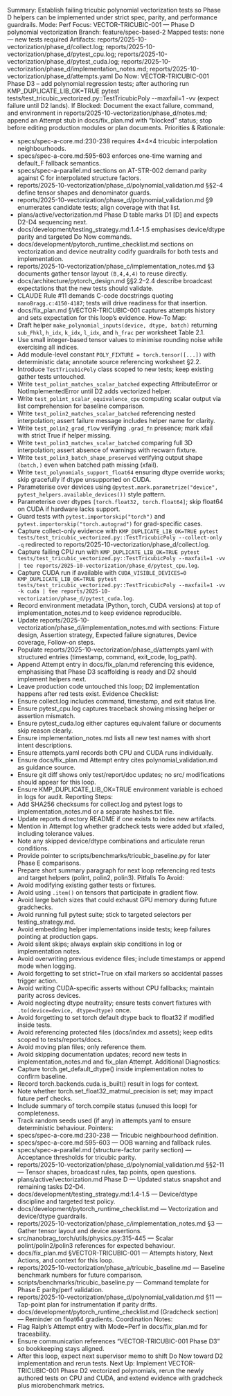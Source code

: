 Summary: Establish failing tricubic polynomial vectorization tests so Phase D helpers can be implemented under strict spec, parity, and performance guardrails.
Mode: Perf
Focus: VECTOR-TRICUBIC-001 — Phase D polynomial vectorization
Branch: feature/spec-based-2
Mapped tests: none — new tests required
Artifacts: reports/2025-10-vectorization/phase_d/collect.log; reports/2025-10-vectorization/phase_d/pytest_cpu.log; reports/2025-10-vectorization/phase_d/pytest_cuda.log; reports/2025-10-vectorization/phase_d/implementation_notes.md; reports/2025-10-vectorization/phase_d/attempts.yaml
Do Now: VECTOR-TRICUBIC-001 Phase D3 – add polynomial regression tests; after authoring run KMP_DUPLICATE_LIB_OK=TRUE pytest tests/test_tricubic_vectorized.py::TestTricubicPoly --maxfail=1 -vv (expect failure until D2 lands).
If Blocked: Document the exact failure, command, and environment in reports/2025-10-vectorization/phase_d/notes.md; append an Attempt stub in docs/fix_plan.md with “blocked” status; stop before editing production modules or plan documents.
Priorities & Rationale:
- specs/spec-a-core.md:230-238 requires 4×4×4 tricubic interpolation neighbourhoods.
- specs/spec-a-core.md:595-603 enforces one-time warning and default_F fallback semantics.
- specs/spec-a-parallel.md sections on AT-STR-002 demand parity against C for interpolated structure factors.
- reports/2025-10-vectorization/phase_d/polynomial_validation.md §§2-4 define tensor shapes and denominator guards.
- reports/2025-10-vectorization/phase_d/polynomial_validation.md §9 enumerates candidate tests; align coverage with that list.
- plans/active/vectorization.md Phase D table marks D1 [D] and expects D2-D4 sequencing next.
- docs/development/testing_strategy.md:1.4-1.5 emphasises device/dtype parity and targeted Do Now commands.
- docs/development/pytorch_runtime_checklist.md sections on vectorization and device neutrality codify guardrails for both tests and implementation.
- reports/2025-10-vectorization/phase_c/implementation_notes.md §3 documents gather tensor layout `(B,4,4,4)` to reuse directly.
- docs/architecture/pytorch_design.md §§2.2–2.4 describe broadcast expectations that the new tests should validate.
- CLAUDE Rule #11 demands C-code docstrings quoting `nanoBragg.c:4150-4187`; tests will drive readiness for that insertion.
- docs/fix_plan.md §VECTOR-TRICUBIC-001 captures attempts history and sets expectation for this loop’s evidence.
How-To Map:
- Draft helper `make_polynomial_inputs(device, dtype, batch)` returning `sub_Fhkl`, `h_idx`, `k_idx`, `l_idx`, and `h_frac` per worksheet Table 2.1.
- Use small integer-based tensor values to minimise rounding noise while exercising all indices.
- Add module-level constant `POLY_FIXTURE = torch.tensor([...])` with deterministic data; annotate source referencing worksheet §2.2.
- Introduce `TestTricubicPoly` class scoped to new tests; keep existing gather tests untouched.
- Write `test_polint_matches_scalar_batched` expecting AttributeError or NotImplementedError until D2 adds vectorized helper.
- Write `test_polint_scalar_equivalence_cpu` computing scalar output via list comprehension for baseline comparison.
- Write `test_polin2_matches_scalar_batched` referencing nested interpolation; assert failure message includes helper name for clarity.
- Write `test_polin2_grad_flow` verifying `.grad_fn` presence; mark xfail with strict True if helper missing.
- Write `test_polin3_matches_scalar_batched` comparing full 3D interpolation; assert absence of warnings with recwarn fixture.
- Write `test_polin3_batch_shape_preserved` verifying output shape `(batch,)` even when batched path missing (xfail).
- Write `test_polynomials_support_float64` ensuring dtype override works; skip gracefully if dtype unsupported on CUDA.
- Parameterise over devices using `@pytest.mark.parametrize("device", pytest_helpers.available_devices())` style pattern.
- Parameterise over dtypes `[torch.float32, torch.float64]`; skip float64 on CUDA if hardware lacks support.
- Guard tests with `pytest.importorskip("torch")` and `pytest.importorskip("torch.autograd")` for grad-specific cases.
- Capture collect-only evidence with `KMP_DUPLICATE_LIB_OK=TRUE pytest tests/test_tricubic_vectorized.py::TestTricubicPoly --collect-only -q` redirected to reports/2025-10-vectorization/phase_d/collect.log.
- Capture failing CPU run with `KMP_DUPLICATE_LIB_OK=TRUE pytest tests/test_tricubic_vectorized.py::TestTricubicPoly --maxfail=1 -vv | tee reports/2025-10-vectorization/phase_d/pytest_cpu.log`.
- Capture CUDA run if available with `CUDA_VISIBLE_DEVICES=0 KMP_DUPLICATE_LIB_OK=TRUE pytest tests/test_tricubic_vectorized.py::TestTricubicPoly --maxfail=1 -vv -k cuda | tee reports/2025-10-vectorization/phase_d/pytest_cuda.log`.
- Record environment metadata (Python, torch, CUDA versions) at top of implementation_notes.md to keep evidence reproducible.
- Update reports/2025-10-vectorization/phase_d/implementation_notes.md with sections: Fixture design, Assertion strategy, Expected failure signatures, Device coverage, Follow-on steps.
- Populate reports/2025-10-vectorization/phase_d/attempts.yaml with structured entries (timestamp, command, exit_code, log_path).
- Append Attempt entry in docs/fix_plan.md referencing this evidence, emphasising that Phase D3 scaffolding is ready and D2 should implement helpers next.
- Leave production code untouched this loop; D2 implementation happens after red tests exist.
Evidence Checklist:
- Ensure collect.log includes command, timestamp, and exit status line.
- Ensure pytest_cpu.log captures traceback showing missing helper or assertion mismatch.
- Ensure pytest_cuda.log either captures equivalent failure or documents skip reason clearly.
- Ensure implementation_notes.md lists all new test names with short intent descriptions.
- Ensure attempts.yaml records both CPU and CUDA runs individually.
- Ensure docs/fix_plan.md Attempt entry cites polynomial_validation.md as guidance source.
- Ensure git diff shows only test/report/doc updates; no src/ modifications should appear for this loop.
- Ensure KMP_DUPLICATE_LIB_OK=TRUE environment variable is echoed in logs for audit.
Reporting Steps:
- Add SHA256 checksums for collect.log and pytest logs to implementation_notes.md or a separate hashes.txt file.
- Update reports directory README if one exists to index new artifacts.
- Mention in Attempt log whether gradcheck tests were added but xfailed, including tolerance values.
- Note any skipped device/dtype combinations and articulate rerun conditions.
- Provide pointer to scripts/benchmarks/tricubic_baseline.py for later Phase E comparisons.
- Prepare short summary paragraph for next loop referencing red tests and target helpers (polint, polin2, polin3).
Pitfalls To Avoid:
- Avoid modifying existing gather tests or fixtures.
- Avoid using `.item()` on tensors that participate in gradient flow.
- Avoid large batch sizes that could exhaust GPU memory during future gradchecks.
- Avoid running full pytest suite; stick to targeted selectors per testing_strategy.md.
- Avoid embedding helper implementations inside tests; keep failures pointing at production gaps.
- Avoid silent skips; always explain skip conditions in log or implementation notes.
- Avoid overwriting previous evidence files; include timestamps or append mode when logging.
- Avoid forgetting to set strict=True on xfail markers so accidental passes trigger action.
- Avoid writing CUDA-specific asserts without CPU fallbacks; maintain parity across devices.
- Avoid neglecting dtype neutrality; ensure tests convert fixtures with `.to(device=device, dtype=dtype)` once.
- Avoid forgetting to set torch default dtype back to float32 if modified inside tests.
- Avoid referencing protected files (docs/index.md assets); keep edits scoped to tests/reports/docs.
- Avoid moving plan files; only reference them.
- Avoid skipping documentation updates; record new tests in implementation_notes.md and fix_plan Attempt.
Additional Diagnostics:
- Capture torch.get_default_dtype() inside implementation notes to confirm baseline.
- Record torch.backends.cuda.is_built() result in logs for context.
- Note whether torch.set_float32_matmul_precision is set; may impact future perf checks.
- Include summary of torch.compile status (unused this loop) for completeness.
- Track random seeds used (if any) in attempts.yaml to ensure deterministic behaviour.
Pointers:
- specs/spec-a-core.md:230-238 — Tricubic neighbourhood definition.
- specs/spec-a-core.md:595-603 — OOB warning and fallback rules.
- specs/spec-a-parallel.md (structure-factor parity section) — Acceptance thresholds for tricubic parity.
- reports/2025-10-vectorization/phase_d/polynomial_validation.md §§2-11 — Tensor shapes, broadcast rules, tap points, open questions.
- plans/active/vectorization.md Phase D — Updated status snapshot and remaining tasks D2-D4.
- docs/development/testing_strategy.md:1.4-1.5 — Device/dtype discipline and targeted test policy.
- docs/development/pytorch_runtime_checklist.md — Vectorization and device/dtype guardrails.
- reports/2025-10-vectorization/phase_c/implementation_notes.md §3 — Gather tensor layout and device assertions.
- src/nanobrag_torch/utils/physics.py:315-445 — Scalar polint/polin2/polin3 references for expected behaviour.
- docs/fix_plan.md §VECTOR-TRICUBIC-001 — Attempts history, Next Actions, and context for this loop.
- reports/2025-10-vectorization/phase_a/tricubic_baseline.md — Baseline benchmark numbers for future comparison.
- scripts/benchmarks/tricubic_baseline.py — Command template for Phase E parity/perf validation.
- reports/2025-10-vectorization/phase_d/polynomial_validation.md §11 — Tap-point plan for instrumentation if parity drifts.
- docs/development/pytorch_runtime_checklist.md (Gradcheck section) — Reminder on float64 gradients.
Coordination Notes:
- Flag Ralph’s Attempt entry with Mode=Perf in docs/fix_plan.md for traceability.
- Ensure communication references “VECTOR-TRICUBIC-001 Phase D3” so bookkeeping stays aligned.
- After this loop, expect next supervisor memo to shift Do Now toward D2 implementation and rerun tests.
Next Up: Implement VECTOR-TRICUBIC-001 Phase D2 vectorized polynomials, rerun the newly authored tests on CPU and CUDA, and extend evidence with gradcheck plus microbenchmark metrics.
